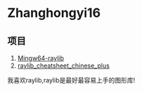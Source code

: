 # Zhanghongyi16
## 项目
1. [Mingw64-raylib](https://github.com/zhanghongyi16/mingw64-raylib)  
2. [raylib_cheatsheet_chinese_plus](https://github.com/zhanghongyi16/raylib_cheatsheet_chinese_plus)

我喜欢raylib,raylib是最好最容易上手的图形库!
